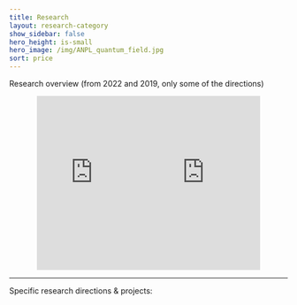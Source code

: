 ```yaml
---
title: Research
layout: research-category
show_sidebar: false
hero_height: is-small
hero_image: /img/ANPL_quantum_field.jpg 
sort: price
---
```


<!-- # research -->

<p class="title is-3">Research overview (from 2022 and 2019, only some of the directions)</p>

<div style="display: flex; justify-content: center;">
    <iframe width="40%" height="315" src="https://www.youtube.com/embed/V29DinAslRQ" frameborder="0" allow="accelerometer; autoplay; clipboard-write; encrypted-media; gyroscope; picture-in-picture" allowfullscreen></iframe>
    <iframe width="40%" height="315" src="https://www.youtube.com/embed/16khc4y__yc" frameborder="0" allow="accelerometer; autoplay; clipboard-write; encrypted-media; gyroscope; picture-in-picture" allowfullscreen></iframe>
</div>

<hr>

<p class="title is-4">Specific research directions & projects:</p>





